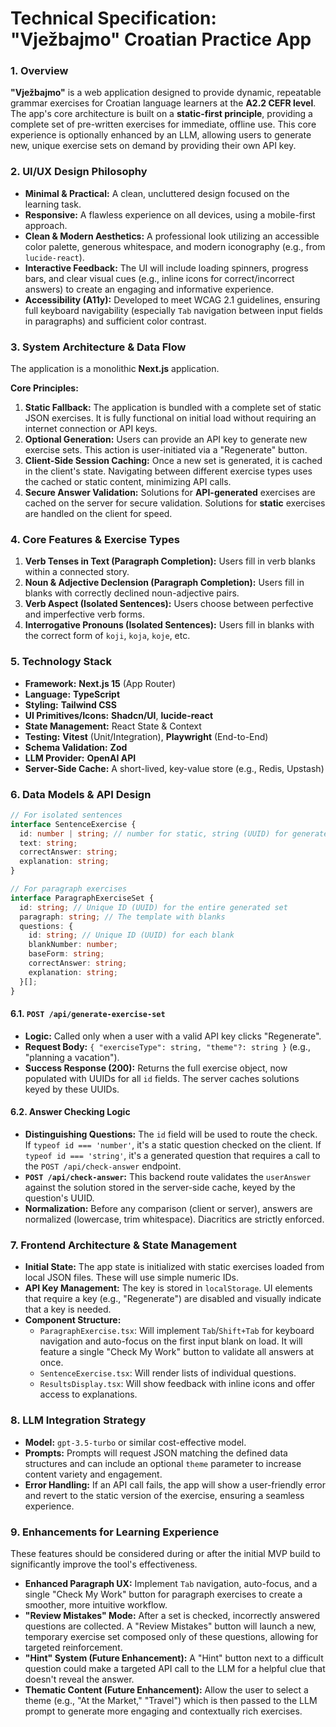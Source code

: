 # **Technical Specification: "Vježbajmo" Croatian Practice App**

### **1. Overview**

**"Vježbajmo"** is a web application designed to provide dynamic, repeatable grammar exercises for Croatian language learners at the **A2.2 CEFR level**. The app's core architecture is built on a **static-first principle**, providing a complete set of pre-written exercises for immediate, offline use. This core experience is optionally enhanced by an LLM, allowing users to generate new, unique exercise sets on demand by providing their own API key.

### **2. UI/UX Design Philosophy**

- **Minimal & Practical:** A clean, uncluttered design focused on the learning task.
- **Responsive:** A flawless experience on all devices, using a mobile-first approach.
- **Clean & Modern Aesthetics:** A professional look utilizing an accessible color palette, generous whitespace, and modern iconography (e.g., from `lucide-react`).
- **Interactive Feedback:** The UI will include loading spinners, progress bars, and clear visual cues (e.g., inline icons for correct/incorrect answers) to create an engaging and informative experience.
- **Accessibility (A11y):** Developed to meet WCAG 2.1 guidelines, ensuring full keyboard navigability (especially `Tab` navigation between input fields in paragraphs) and sufficient color contrast.

### **3. System Architecture & Data Flow**

The application is a monolithic **Next.js** application.

**Core Principles:**

1.  **Static Fallback:** The application is bundled with a complete set of static JSON exercises. It is fully functional on initial load without requiring an internet connection or API keys.
2.  **Optional Generation:** Users can provide an API key to generate new exercise sets. This action is user-initiated via a "Regenerate" button.
3.  **Client-Side Session Caching:** Once a new set is generated, it is cached in the client's state. Navigating between different exercise types uses the cached or static content, minimizing API calls.
4.  **Secure Answer Validation:** Solutions for **API-generated** exercises are cached on the server for secure validation. Solutions for **static** exercises are handled on the client for speed.

### **4. Core Features & Exercise Types**

1.  **Verb Tenses in Text (Paragraph Completion):** Users fill in verb blanks within a connected story.
2.  **Noun & Adjective Declension (Paragraph Completion):** Users fill in blanks with correctly declined noun-adjective pairs.
3.  **Verb Aspect (Isolated Sentences):** Users choose between perfective and imperfective verb forms.
4.  **Interrogative Pronouns (Isolated Sentences):** Users fill in blanks with the correct form of `koji`, `koja`, `koje`, etc.

### **5. Technology Stack**

- **Framework:** **Next.js 15** (App Router)
- **Language:** **TypeScript**
- **Styling:** **Tailwind CSS**
- **UI Primitives/Icons:** **Shadcn/UI**, **lucide-react**
- **State Management:** React State & Context
- **Testing:** **Vitest** (Unit/Integration), **Playwright** (End-to-End)
- **Schema Validation:** **Zod**
- **LLM Provider:** **OpenAI API**
- **Server-Side Cache:** A short-lived, key-value store (e.g., Redis, Upstash)

### **6. Data Models & API Design**

```typescript
// For isolated sentences
interface SentenceExercise {
  id: number | string; // number for static, string (UUID) for generated
  text: string;
  correctAnswer: string;
  explanation: string;
}

// For paragraph exercises
interface ParagraphExerciseSet {
  id: string; // Unique ID (UUID) for the entire generated set
  paragraph: string; // The template with blanks
  questions: {
    id: string; // Unique ID (UUID) for each blank
    blankNumber: number;
    baseForm: string;
    correctAnswer: string;
    explanation: string;
  }[];
}
```

#### **6.1. `POST /api/generate-exercise-set`**

- **Logic:** Called only when a user with a valid API key clicks "Regenerate".
- **Request Body:** `{ "exerciseType": string, "theme"?: string }` (e.g., "planning a vacation").
- **Success Response (200):** Returns the full exercise object, now populated with UUIDs for all `id` fields. The server caches solutions keyed by these UUIDs.

#### **6.2. Answer Checking Logic**

- **Distinguishing Questions:** The `id` field will be used to route the check. If `typeof id === 'number'`, it's a static question checked on the client. If `typeof id === 'string'`, it's a generated question that requires a call to the `POST /api/check-answer` endpoint.
- **`POST /api/check-answer`:** This backend route validates the `userAnswer` against the solution stored in the server-side cache, keyed by the question's UUID.
- **Normalization:** Before any comparison (client or server), answers are normalized (lowercase, trim whitespace). Diacritics are strictly enforced.

### **7. Frontend Architecture & State Management**

- **Initial State:** The app state is initialized with static exercises loaded from local JSON files. These will use simple numeric IDs.
- **API Key Management:** The key is stored in `localStorage`. UI elements that require a key (e.g., "Regenerate") are disabled and visually indicate that a key is needed.
- **Component Structure:**
  - `ParagraphExercise.tsx`: Will implement `Tab`/`Shift+Tab` for keyboard navigation and auto-focus on the first input blank on load. It will feature a single "Check My Work" button to validate all answers at once.
  - `SentenceExercise.tsx`: Will render lists of individual questions.
  - `ResultsDisplay.tsx`: Will show feedback with inline icons and offer access to explanations.

### **8. LLM Integration Strategy**

- **Model:** `gpt-3.5-turbo` or similar cost-effective model.
- **Prompts:** Prompts will request JSON matching the defined data structures and can include an optional `theme` parameter to increase content variety and engagement.
- **Error Handling:** If an API call fails, the app will show a user-friendly error and revert to the static version of the exercise, ensuring a seamless experience.

### **9. Enhancements for Learning Experience**

These features should be considered during or after the initial MVP build to significantly improve the tool's effectiveness.

- **Enhanced Paragraph UX:** Implement `Tab` navigation, auto-focus, and a single "Check My Work" button for paragraph exercises to create a smoother, more intuitive workflow.
- **"Review Mistakes" Mode:** After a set is checked, incorrectly answered questions are collected. A "Review Mistakes" button will launch a new, temporary exercise set composed only of these questions, allowing for targeted reinforcement.
- **"Hint" System (Future Enhancement):** A "Hint" button next to a difficult question could make a targeted API call to the LLM for a helpful clue that doesn't reveal the answer.
- **Thematic Content (Future Enhancement):** Allow the user to select a theme (e.g., "At the Market," "Travel") which is then passed to the LLM prompt to generate more engaging and contextually rich exercises.
